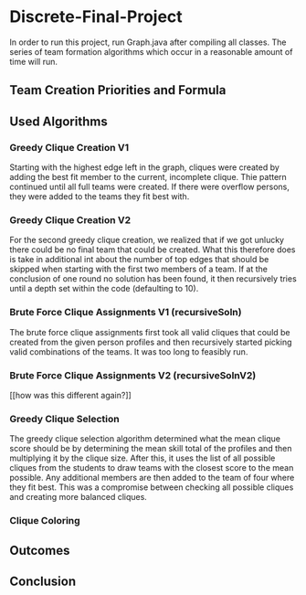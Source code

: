 # Discrete-Final-Project
In order to run this project, run Graph.java after compiling all classes. The series of team formation algorithms which occur in a reasonable amount of time will run.

## Team Creation Priorities and Formula


## Used Algorithms

### Greedy Clique Creation V1
Starting with the highest edge left in the graph, cliques were created by adding the best fit member to the current, incomplete clique. Thie pattern continued until all full teams were created. If there were overflow persons, they were added to the teams they fit best with. 

### Greedy Clique Creation V2
For the second greedy clique creation, we realized that if we got unlucky there could be no final team that could be created. What this therefore does is take in additional int about the number of top edges that should be skipped when starting with the first two members of a team. If at the conclusion of one round no solution has been found, it then recursively tries until a depth set within the code (defaulting to 10).

### Brute Force Clique Assignments V1 (recursiveSoln)
The brute force clique assignments first took all valid cliques that could be created from the given person profiles and then recursively started picking valid combinations of the teams. It was too long to feasibly run.

### Brute Force Clique Assignments V2 (recursiveSolnV2)
[[how was this different again?]]

### Greedy Clique Selection
The greedy clique selection algorithm determined what the mean clique score should be by determining the mean skill total of the profiles and then multiplying it by the clique size. After this, it uses the list of all possible cliques from the students to draw teams with the closest score to the mean possible. Any additional members are then added to the team of four where they fit best. This was a compromise between checking all possible cliques and creating more balanced cliques.

### Clique Coloring

## Outcomes

## Conclusion

